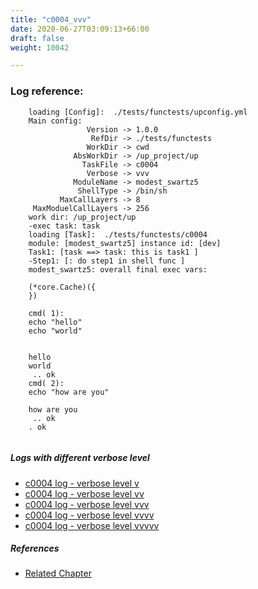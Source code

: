 ```yaml
---
title: "c0004_vvv"
date: 2020-06-27T03:09:13+66:00
draft: false
weight: 10042

---
```


### Log reference: <no value>

```
    loading [Config]:  ./tests/functests/upconfig.yml
    Main config:
                 Version -> 1.0.0
                  RefDir -> ./tests/functests
                 WorkDir -> cwd
              AbsWorkDir -> /up_project/up
                TaskFile -> c0004
                 Verbose -> vvv
              ModuleName -> modest_swartz5
               ShellType -> /bin/sh
           MaxCallLayers -> 8
     MaxModuelCallLayers -> 256
    work dir: /up_project/up
    -exec task: task
    loading [Task]:  ./tests/functests/c0004
    module: [modest_swartz5] instance id: [dev]
    Task1: [task ==> task: this is task1 ]
    -Step1: [: do step1 in shell func ]
    modest_swartz5: overall final exec vars:
    
    (*core.Cache)({
    })
    
    cmd( 1):
    echo "hello"
    echo "world"
    
    
    hello
    world
     .. ok
    cmd( 2):
    echo "how are you"
    
    how are you
     .. ok
    . ok
    
```

##### Logs with different verbose level
* [c0004 log - verbose level v](../../logs/c0004_v)
* [c0004 log - verbose level vv](../../logs/c0004_vv)
* [c0004 log - verbose level vvv](../../logs/c0004_vvv)
* [c0004 log - verbose level vvvv](../../logs/c0004_vvvv)
* [c0004 log - verbose level vvvvv](../../logs/c0004_vvvvv)

##### References
* [Related Chapter](../../quick-start/c0004)
